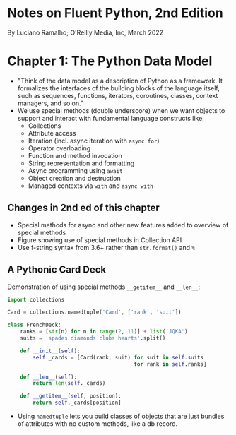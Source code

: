 # Notes on Fluent Python, 2nd Edition

By Luciano Ramalho; O'Reilly Media, Inc, March 2022

# Chapter 1: The Python Data Model

* "Think of the data model as a description of Python as a framework. It formalizes the interfaces of the building blocks of the language itself, such as sequences, functions, iterators, coroutines, classes, context managers, and so on."
* We use special methods (double underscore) when we want objects to support and interact with fundamental language constructs like:
    * Collections
    * Attribute access
    * Iteration (incl. async iteration with `async for`)
    * Operator overloading
    * Function and method invocation
    * String representation and formatting
    * Async programming using `await`
    * Object creation and destruction
    * Managed contexts via `with` and `async with`

## Changes in 2nd ed of this chapter

* Special methods for async and other new features added to overview of special methods
* Figure showing use of special methods in Collection API
* Use f-string syntax from 3.6+ rather than `str.format()` and `%`

## A Pythonic Card Deck

Demonstration of using special methods `__getitem__` and `__len__`:

```Python
import collections

Card = collections.namedtuple('Card', ['rank', 'suit'])

class FrenchDeck:
    ranks = [str(n) for n in range(2, 11)] + list('JQKA')
    suits = 'spades diamonds clubs hearts'.split()

    def __init__(self):
        self._cards = [Card(rank, suit) for suit in self.suits
                                        for rank in self.ranks]

    def __len__(self):
        return len(self._cards)

    def __getitem__(self, position):
        return self._cards[position]
```

* Using `namedtuple` lets you build classes of objects that are just bundles of attributes with no custom methods, like a db record.
